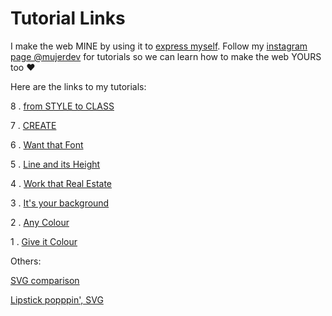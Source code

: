 # Tutorial Links

I make the web MINE by using it to [express myself](https://jessc.co.uk/#jesscjess). Follow my [instagram page @mujerdev](https://www.instagram.com/mujerdev/) for tutorials so we can learn how to make the web YOURS too ♥

Here are the links to my tutorials:

8 . [from STYLE to CLASS](https://codepen.io/jesscjess/pen/zLEVev)

7 . [CREATE](https://codepen.io/jesscjess/pen/KoRYdW)

6 . [Want that Font](https://codepen.io/jesscjess/pen/NYMmWN)

5 . [Line and its Height](https://codepen.io/jesscjess/pen/PREzyp)

4 . [Work that Real Estate](https://codepen.io/jesscjess/pen/XEVgRP)

3 . [It's your background](https://codepen.io/jesscjess/pen/WzZjMp)

2 . [Any Colour](https://codepen.io/jesscjess/pen/geGmrj)

1 . [Give it Colour](https://codepen.io/jesscjess/pen/JLKZma)

Others:

[SVG comparison](https://codepen.io/jesscjess/pen/EpPebo)

[Lipstick popppin', SVG](https://codepen.io/jesscjess/pen/RBrYjd)
